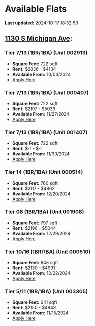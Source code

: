 # Available Flats

**Last updated:** 2024-10-17 18:32:53

## [1130 S Michigan Ave](https://1130smichigan.com/wp-json/floorplans/v1/available-units):
### Tier 7/13 (1BR/1BA) (Unit 002913)
- **Square Feet:** 722 sqft
- **Rent:** $2036 - $4134
- **Available From:** 10/04/2024
- [Apply Here](https://1130smichigan.securecafe.com/onlineleasing/eleven-thirty/oleapplication.aspx?stepname=RentalOptions&myOlePropertyId=638530&FloorPlanID=2321071&UnitID=11312645&header=1)

### Tier 7/13 (1BR/1BA) (Unit 000407)
- **Square Feet:** 722 sqft
- **Rent:** $2197 - $5039
- **Available From:** 11/27/2024
- [Apply Here](https://1130smichigan.securecafe.com/onlineleasing/eleven-thirty/oleapplication.aspx?stepname=RentalOptions&myOlePropertyId=638530&FloorPlanID=2321071&UnitID=11312667&header=1)

### Tier 7/13 (1BR/1BA) (Unit 001407)
- **Square Feet:** 722 sqft
- **Rent:** $-1 - $-1
- **Available From:** 11/30/2024
- [Apply Here](https://1130smichigan.securecafe.com/onlineleasing/eleven-thirty/oleapplication.aspx?stepname=RentalOptions&myOlePropertyId=638530&FloorPlanID=2321071&UnitID=11312674&header=1)

### Tier 14 (1BR/1BA) (Unit 000514)
- **Square Feet:** 760 sqft
- **Rent:** $2117 - $4862
- **Available From:** 12/20/2024
- [Apply Here](https://1130smichigan.securecafe.com/onlineleasing/eleven-thirty/oleapplication.aspx?stepname=RentalOptions&myOlePropertyId=638530&FloorPlanID=3127225&UnitID=11312954&header=1)

### Tier 08 (1BR/1BA) (Unit 001908)
- **Square Feet:** 797 sqft
- **Rent:** $2196 - $5044
- **Available From:** 12/29/2024
- [Apply Here](https://1130smichigan.securecafe.com/onlineleasing/eleven-thirty/oleapplication.aspx?stepname=RentalOptions&myOlePropertyId=638530&FloorPlanID=2321074&UnitID=11312947&header=1)

### Tier 10/16 (1BR/1BA) (Unit 000510)
- **Square Feet:** 843 sqft
- **Rent:** $2130 - $4991
- **Available From:** 12/22/2024
- [Apply Here](https://1130smichigan.securecafe.com/onlineleasing/eleven-thirty/oleapplication.aspx?stepname=RentalOptions&myOlePropertyId=638530&FloorPlanID=2321073&UnitID=11312981&header=1)

### Tier 5/11 (1BR/1BA) (Unit 003305)
- **Square Feet:** 641 sqft
- **Rent:** $2150 - $4943
- **Available From:** 11/15/2024
- [Apply Here](https://1130smichigan.securecafe.com/onlineleasing/eleven-thirty/oleapplication.aspx?stepname=RentalOptions&myOlePropertyId=638530&FloorPlanID=2321070&UnitID=11312581&header=1)

